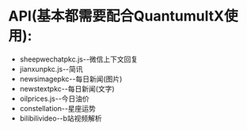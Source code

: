 # API(基本都需要配合QuantumultX使用):

- sheepwechatpkc.js--微信上下文回复
- jianxunpkc.js--简讯  
- newsimagepkc--每日新闻(图片)  
- newstextpkc--每日新闻(文字)
- oilprices.js--今日油价
- constellation--星座运势
- bilibilivideo--b站视频解析

